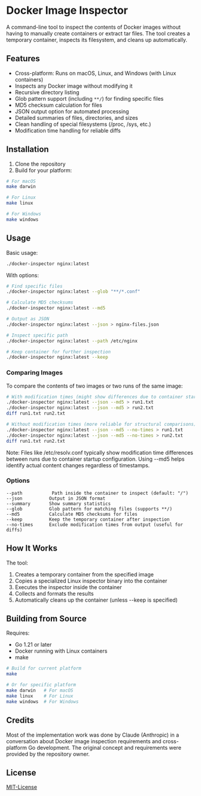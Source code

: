 # Docker Image Inspector

A command-line tool to inspect the contents of Docker images without having to manually create containers or extract tar files. The tool creates a temporary container, inspects its filesystem, and cleans up automatically.

## Features

- Cross-platform: Runs on macOS, Linux, and Windows (with Linux containers)
- Inspects any Docker image without modifying it
- Recursive directory listing
- Glob pattern support (including `**/`) for finding specific files
- MD5 checksum calculation for files
- JSON output option for automated processing
- Detailed summaries of files, directories, and sizes
- Clean handling of special filesystems (/proc, /sys, etc.)
- Modification time handling for reliable diffs

## Installation

1. Clone the repository
2. Build for your platform:
```bash
# For macOS
make darwin

# For Linux
make linux

# For Windows
make windows
```

## Usage

Basic usage:
```bash
./docker-inspector nginx:latest
```

With options:
```bash
# Find specific files
./docker-inspector nginx:latest --glob "**/*.conf"

# Calculate MD5 checksums
./docker-inspector nginx:latest --md5

# Output as JSON
./docker-inspector nginx:latest --json > nginx-files.json

# Inspect specific path
./docker-inspector nginx:latest --path /etc/nginx

# Keep container for further inspection
./docker-inspector nginx:latest --keep
```

### Comparing Images

To compare the contents of two images or two runs of the same image:

```bash
# With modification times (might show differences due to container startup)
./docker-inspector nginx:latest --json --md5 > run1.txt
./docker-inspector nginx:latest --json --md5 > run2.txt
diff run1.txt run2.txt

# Without modification times (more reliable for structural comparisons)
./docker-inspector nginx:latest --json --md5 --no-times > run1.txt
./docker-inspector nginx:latest --json --md5 --no-times > run2.txt
diff run1.txt run2.txt
```

Note: Files like /etc/resolv.conf typically show modification time differences between runs due to container startup configuration. Using --md5 helps identify actual content changes regardless of timestamps.

### Options

```
--path           Path inside the container to inspect (default: "/")
--json          Output in JSON format
--summary       Show summary statistics
--glob          Glob pattern for matching files (supports **/)
--md5           Calculate MD5 checksums for files
--keep          Keep the temporary container after inspection
--no-times      Exclude modification times from output (useful for diffs)
```

## How It Works

The tool:
1. Creates a temporary container from the specified image
2. Copies a specialized Linux inspector binary into the container
3. Executes the inspector inside the container
4. Collects and formats the results
5. Automatically cleans up the container (unless --keep is specified)

## Building from Source

Requires:
- Go 1.21 or later
- Docker running with Linux containers
- make

```bash
# Build for current platform
make

# Or for specific platform
make darwin   # For macOS
make linux    # For Linux
make windows  # For Windows
```

## Credits

Most of the implementation work was done by Claude (Anthropic) in a conversation about Docker image inspection requirements and cross-platform Go development. The original concept and requirements were provided by the repository owner.

## License

[MIT-License](LICENSE.txt)